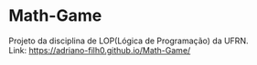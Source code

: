 # Math-Game
Projeto da disciplina de LOP(Lógica de Programação) da UFRN. <br/>
Link: https://adriano-filh0.github.io/Math-Game/
